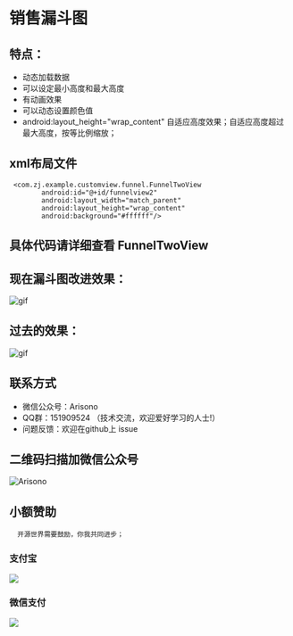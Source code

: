 # 销售漏斗图
   
## 特点：
- 动态加载数据
- 可以设定最小高度和最大高度
- 有动画效果
- 可以动态设置颜色值
- android:layout_height="wrap_content"  自适应高度效果；自适应高度超过最大高度，按等比例缩放；

##  xml布局文件
     <com.zj.example.customview.funnel.FunnelTwoView
            android:id="@+id/funnelview2"
            android:layout_width="match_parent"
            android:layout_height="wrap_content"
            android:background="#ffffff"/>
            
##  具体代码请详细查看 FunnelTwoView           
            
##  现在漏斗图改进效果：          
![gif](https://github.com/Arisono/FunnelView/blob/master/gif/funnel1.gif)

## 过去的效果：
![gif](https://github.com/zhengjiong/ZJ_Funnel/blob/master/gif/funnel.gif)

## 联系方式

- 微信公众号：Arisono
- QQ群：151909524 （技术交流，欢迎爱好学习的人士!）
- 问题反馈：欢迎在github上 issue

## 二维码扫描加微信公众号
![Arisono](http://img.my.csdn.net/uploads/201604/20/1461130857_6144.png)

## 小额赞助
      开源世界需要鼓励，你我共同进步；
### 支付宝
![](http://img.my.csdn.net/uploads/201604/28/1461824056_4835.jpg)
### 微信支付
![](http://img.my.csdn.net/uploads/201604/28/1461824073_8176.jpg)

